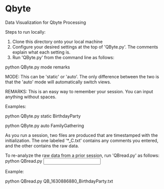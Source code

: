 # Qbyte
Data Visualization for Qbyte Processing

Steps to run locally:

1. Clone this directory onto your local machine
2. Configure your desired settings at the top of 'QByte.py'. The comments explain what each setting is.
3. Run 'QByte.py' from the command line as follows:

python QByte.py mode remarks

MODE: This can be 'static' or 'auto'. The only difference between the two is that the 'auto' mode will automatically switch views.

REMARKS: This is an easy way to remember your session. You can input anything without spaces.
  
Examples:

python QByte.py static BirthdayParty

python QByte.py auto FamilyGathering
  
As you run a session, two files are produced that are timestamped with the initialization. The one labeled '*_C.txt' contains any comments you entered, and the other contains the raw data.
  
To re-analyze the raw data from a prior session, run 'QBread.py' as follows:
python QBread.py <input file>
  
Example:

python QBread.py QB_1630886880_BirthdayParty.txt
